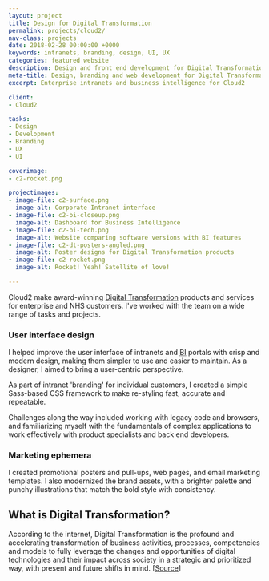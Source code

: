 ```yaml
---
layout: project
title: Design for Digital Transformation
permalink: projects/cloud2/
nav-class: projects
date: 2018-02-28 00:00:00 +0000
keywords: intranets, branding, design, UI, UX
categories: featured website
description: Design and front end development for Digital Transformation
meta-title: Design, branding and web development for Digital Transformation and Intranets
excerpt: Enterprise intranets and business intelligence for Cloud2

client:
- Cloud2

tasks:
- Design
- Development
- Branding
- UX
- UI

coverimage:
- c2-rocket.png

projectimages:
- image-file: c2-surface.png
  image-alt: Corporate Intranet interface
- image-file: c2-bi-closeup.png
  image-alt: Dashboard for Business Intelligence
- image-file: c2-bi-tech.png
  image-alt: Website comparing software versions with BI features
- image-file: c2-dt-posters-angled.png
  image-alt: Poster designs for Digital Transformation products
- image-file: c2-rocket.png
  image-alt: Rocket! Yeah! Satellite of love!

---
```


Cloud2 make award-winning <a href="#extra" class="extra">Digital Transformation</a> products and services for enterprise and NHS customers. I've worked with the team on a wide range of tasks and projects.

### User interface design

I helped improve the user interface of intranets and <abbr title="Business Intelligence">BI</abbr> portals with crisp and modern design, making them simpler to use and easier to maintain. As a designer, I aimed to bring a user-centric perspective.

As part of intranet 'branding' for individual customers, I created a simple Sass-based CSS framework to make re-styling fast, accurate and repeatable.

Challenges along the way included working with legacy code and browsers, and familiarizing myself with the fundamentals of complex applications to work effectively with product specialists and back end developers.

### Marketing ephemera

I created promotional posters and pull-ups, web pages, and email marketing templates. I also modernized the brand assets, with a brighter palette and punchy illustrations that match the bold style with consistency.

<div id="extra" class="extratext">

<h2>What is Digital Transformation?</h2>

According to the internet, Digital Transformation is the profound and accelerating transformation of business activities, processes, competencies and models to fully leverage the changes and opportunities of digital technologies and their impact across society in a strategic and prioritized way, with present and future shifts in mind. [<a title="Digital Transformation definition from I-Scoop" href="https://www.i-scoop.eu/digital-transformation/">Source</a>]</p>

</div>
